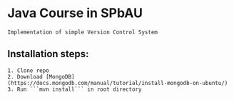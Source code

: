 # Java Course in SPbAU
  
    Implementation of simple Version Control System

## Installation steps:

    1. Clone repo
    2. Download [MongoDB](https://docs.mongodb.com/manual/tutorial/install-mongodb-on-ubuntu/)
    3. Run ```mvn install``` in root directory


